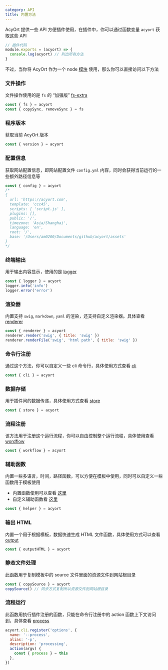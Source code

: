```yaml
---
category: API
title: 内置方法
---
```


AcyOrt 提供一些 API 方便插件使用，在插件中，你可以通过函数变量 `acyort` 获取这些 API

```js
// 插件代码
module.exports = (acyort) => {
  console.log(acyort) // 列出所有方法
}
```

不过，当你将 AcyOrt 作为一个 node [模块](/api/) 使用，那么你可以直接访问以下方法

### 文件操作

文件操作使用的是 `fs` 的 “加强版” [fs-extra](https://github.com/jprichardson/node-fs-extra)

```js
const { fs } = acyort
const { copySync, removeSync } = fs
```

### 程序版本

获取当前 AcyOrt 版本

```js
const { version } = acyort
```

### 配置信息

获取网站配置信息，即网站配置文件 `config.yml` 内容，同时会获得当前运行的一些额外路径信息等

```js
const { config } = acyort
/*
{
  url: 'https://acyort.com',
  template: 'ccc45',
  scripts: [ 'script.js' ],
  plugins: [],
  public: '/',
  timezone: 'Asia/Shanghai',
  language: 'en',
  root: '/',
  base: '/Users/am0200/Documents/github/acyort/assets'
}
*/
```

### 终端输出

用于输出内容显示，使用的是 [logger](https://github.com/acyortjs/logger)

```js
const { logger } = acyort
logger.info('info')
logger.error('error')
```

### 渲染器

内置支持 `swig`, `markdown`, `yaml` 的渲染，还支持自定义渲染器。具体查看 [renderer](https://github.com/acyortjs/renderer)

```js
const { renderer } = acyort
renderer.render('swig', { title: 'swig' })
renderer.renderFile('swig', 'html path', { title: 'swig' })
```

### 命令行注册

通过这个方法，你可以自定义一些 cli 命令行，具体使用方式查看 [cli](/api/cli/)

```js
const { cli } = acyort
```

### 数据存储

用于插件间的数据传递，具体使用方式查看 [store](/api/store/)

```js
const { store } = acyort
```

### 流程注册

该方法用于注册这个运行流程，你可以自由控制整个运行流程，具体使用查看 [wordflow](/api/workflow/)

```js
const { workflow } = acyort
```

### 辅助函数

内置一些多语言，时间，路径函数，可以方便在模板中使用，同时可以自定义一些函数用于模板使用

- 内置函数使用可以查看 [这里](/docs/helper/)
- 自定义辅助函数看 [这里](/api/helper/)

```js
const { helper } = acyort
```

### 输出 HTML

内置一个用于根据模板，数据快速生成 HTML 文件函数，具体使用方式可以查看 [output](/api/output/)

```js
const { outputHTML } = acyort
```

### 静态文件处理

此函数用于复制模板中的 source 文件里面的资源文件到网站根目录

```js
const { copySource } = acyort
copySource() // 同步方式复制所以资源文件到网站根目录
```

### 流程运行

此函数用执行插件注册的函数，只能在命令行注册中的 action 函数上下文访问到，具体查看 [process](/api/process/)

```js
acyort.cli.register('options', {
  name: '--process',
  alias: '-p',
  description: 'processing',
  action(argv) {
    const { process } = this
  },
})
```
